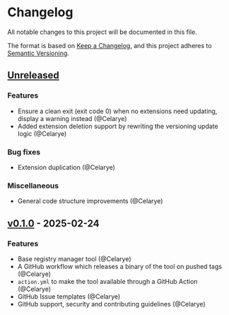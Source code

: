 # Changelog
All notable changes to this project will be documented in this file.

The format is based on [Keep a Changelog](https://keepachangelog.com/en/1.1.0/),
and this project adheres to [Semantic Versioning](https://semver.org/spec/v2.0.0.html).

## [Unreleased]

### Features
- Ensure a clean exit (exit code 0) when no extensions need updating, display a warning instead (@Celarye)
- Added extension deletion support by rewriting the versioning update logic (@Celarye)

### Bug fixes
- Extension duplication (@Celarye)

### Miscellaneous
- General code structure improvements (@Celarye)

## [v0.1.0] - 2025-02-24

### Features

- Base registry manager tool (@Celarye)
- A GitHub workflow which releases a binary of the tool on pushed tags (@Celarye)
- `action.yml` to make the tool available through a GitHub Action (@Celarye)
- GitHub Issue templates (@Celarye)
- GitHub support, security and contributing guidelines (@Celarye)

[unreleased]: https://github.com/paperback-community/registry-manager/compare/v0.1.0...HEAD
[v0.1.0]: https://github.com/paperback-community/registry-manager/releases/tag/v0.1.0

